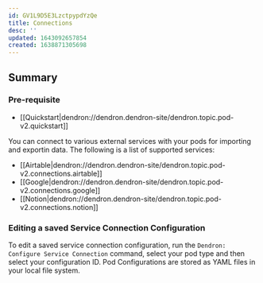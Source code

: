 ```yaml
---
id: GV1L9D5E3LzctpypdYzQe
title: Connections
desc: ''
updated: 1643092657854
created: 1638871305698
---
```


## Summary

### Pre-requisite
- [[Quickstart|dendron://dendron.dendron-site/dendron.topic.pod-v2.quickstart]]

You can connect to various external services with your pods for importing and exportin data. The following is a list of supported services:

- [[Airtable|dendron://dendron.dendron-site/dendron.topic.pod-v2.connections.airtable]]
- [[Google|dendron://dendron.dendron-site/dendron.topic.pod-v2.connections.google]]
- [[Notion|dendron://dendron.dendron-site/dendron.topic.pod-v2.connections.notion]]

### Editing a saved Service Connection Configuration


To edit a saved service connection configuration, run the `Dendron: Configure Service Connection` command, select your pod type and then select your configuration ID.  Pod Configurations are stored as YAML files in your local file system.

